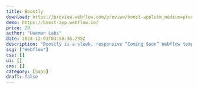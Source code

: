 ```yaml
---
title: Boostly
download: https://preview.webflow.com/preview/boost-app?utm_medium=preview_link&utm_source=designer&utm_content=boost-app&preview=ad5b1d91f1a27ad7f5b1b3c45be704d0&workflow=preview
demo: https://boost-app.webflow.io/
price: 29
author: "Hueman Labs"
date: 2024-12-01T04:58:36.295Z
description: "Boostly is a sleek, responsive “Coming Soon” Webflow template built for apps and SaaS products. It features a clean layout to highlight key benefits and drive conversions with clear calls to action. Ideal for app pre-launch pages."
ssg: ["Webflow"]
css: []
ui: []
cms: []
category: [SaaS]
draft: false
---
```


